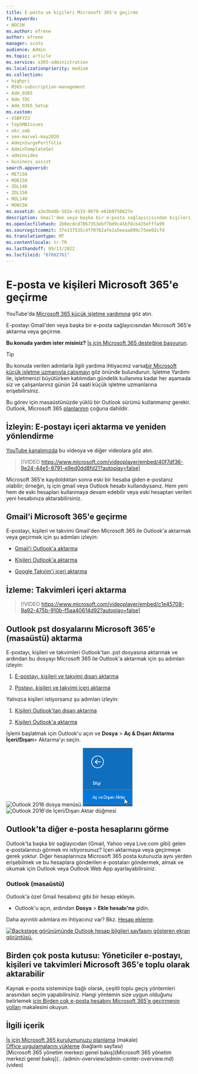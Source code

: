 ```yaml
---
title: E-posta ve kişileri Microsoft 365'e geçirme
f1.keywords:
- NOCSH
ms.author: efrene
author: efrene
manager: scotv
audience: Admin
ms.topic: article
ms.service: o365-administration
ms.localizationpriority: medium
ms.collection:
- highpri
- M365-subscription-management
- Adm_O365
- Adm_TOC
- Adm_O365_Setup
ms.custom:
- VSBFY23
- TopSMBIssues
- okr_smb
- seo-marvel-may2020
- AdminSurgePortfolio
- AdminTemplateSet
- adminvideo
- business_assist
search.appverid:
- MET150
- MOE150
- ZOL140
- ZOL150
- MOL140
- MOW150
ms.assetid: a3e3bddb-582e-4133-8670-e61b9f58627e
description: Gmail'den veya başka bir e-posta sağlayıcısından kişileri, takvimleri ve e-postaları içeri aktarmayı ve microsoft 365'e geçirmeyi öğrenin.
ms.openlocfilehash: 2b0ecdcd7867353ebf7bd9c45bf8cb435efffa99
ms.sourcegitcommit: 37e137535c4f70702afe1a5eeaa899c75ee02cfd
ms.translationtype: MT
ms.contentlocale: tr-TR
ms.lasthandoff: 09/13/2022
ms.locfileid: "67662761"
---
```

# <a name="migrate-email-and-contacts-to-microsoft-365"></a>E-posta ve kişileri Microsoft 365'e geçirme

YouTube'da [Microsoft 365 küçük işletme yardımına](https://go.microsoft.com/fwlink/?linkid=2197659) göz atın.

E-postayı Gmail'den veya başka bir e-posta sağlayıcısından Microsoft 365'e aktarma veya geçirme.
  
 **Bu konuda yardım ister misiniz?**  [İş için Microsoft 365 desteğine başvurun](../../business-video/get-help-support.md). 

> [!TIP]
> Bu konuda verilen adımlarla ilgili yardıma ihtiyacınız varsa[bir Microsoft küçük işletme uzmanıyla çalışmayı](https://go.microsoft.com/fwlink/?linkid=2186871) göz önünde bulundurun. İşletme Yardımı ile, işletmenizi büyütürken katılımdan gündelik kullanıma kadar her aşamada siz ve çalışanlarınız günün 24 saati küçük işletme uzmanlarına erişebilirsiniz.
  
Bu görev için masaüstünüzde yüklü bir Outlook sürümü kullanmanız gerekir. Outlook, Microsoft 365 [planlarının](https://go.microsoft.com/fwlink/p/?LinkId=723731) çoğuna dahildir.
  
## <a name="watch-import-and-redirect-email"></a>İzleyin: E-postayı içeri aktarma ve yeniden yönlendirme

[YouTube kanalımızda](https://go.microsoft.com/fwlink/?linkid=2197916) bu videoya ve diğer videolara göz atın.

> [!VIDEO https://www.microsoft.com/videoplayer/embed/40f7df36-9e24-44e5-8791-e9ed0dd8fd21?autoplay=false]

Microsoft 365'e kaydoldıktan sonra eski bir hesaba giden e-postanız olabilir; örneğin, iş için gmail veya Outlook hesabı kullandıysanız. Hem yeni hem de eski hesapları kullanmaya devam edebilir veya eski hesaptan verileri yeni hesabınıza aktarabilirsiniz.

## <a name="migrate-gmail-to-microsoft-365"></a>Gmail'i Microsoft 365'e geçirme

E-postayı, kişileri ve takvimi Gmail'den Microsoft 365 ile Outlook'a aktarmak veya geçirmek için şu adımları izleyin:
  
- [Gmail'i Outlook'a aktarma](https://support.microsoft.com/office/20fdb8f2-fed8-4b14-baf0-bf04b9c44bf7)
    
- [Kişileri Outlook'a aktarma](https://support.microsoft.com/office/bb796340-b58a-46c1-90c7-b549b8f3c5f8)
    
- [Google Takvim'i içeri aktarma](https://support.microsoft.com/office/098ed60c-936b-41fb-83d6-7e3786437330)

## <a name="watch-import-calendars"></a>İzleme: Takvimleri içeri aktarma
    
> [!VIDEO https://www.microsoft.com/videoplayer/embed/c1e45708-9a92-475b-910b-f5aa40614d92?autoplay=false]
  
## <a name="import-outlook-pst-files-to-microsoft-365-desktop"></a>Outlook pst dosyalarını Microsoft 365'e (masaüstü) aktarma

E-postayı, kişileri ve takvimleri Outlook'tan .pst dosyasına aktarmak ve ardından bu dosyayı Microsoft 365 ile Outlook'a aktarmak için şu adımları izleyin:
  
1. [E-postayı, kişileri ve takvimi dışarı aktarma](https://support.microsoft.com/office/14252b52-3075-4e9b-be4e-ff9ef1068f91)
    
2. [Postayı, kişileri ve takvimi içeri aktarma](https://support.microsoft.com/office/431a8e9a-f99f-4d5f-ae48-ded54b3440ac)
    
Yalnızca kişileri istiyorsanız şu adımları izleyin:
  
1. [Kişileri Outlook'tan dışarı aktarma](https://support.microsoft.com/office/10f09abd-643c-4495-bb80-543714eca73f)
    
2. [Kişileri Outlook'a aktarma](https://support.microsoft.com/office/bb796340-b58a-46c1-90c7-b549b8f3c5f8)
    
İşlemi başlatmak için Outlook'u açın ve **Dosya** \> **Aç &amp; Dışarı Aktarma** **İçeri/Dışarı**\> Aktarma'yı seçin.
  
![Outlook 2016 dosya menüsü.](../../media/2f1c39a5-177e-4052-9dd8-90c0d140be2c.png)![Outlook 2016'de Dışarı Aktar komutunu açma &amp;](../../media/eecab6df-c372-45b1-8a8a-2f6d7af0dd68.png)![Outlook 2016'de İçeri/Dışarı Aktar düğmesi](../../media/ed90ae47-20db-4be1-b0c0-826008432c6e.png)
  
## <a name="see-other-email-accounts-in-outlook"></a>Outlook'ta diğer e-posta hesaplarını görme

Outlook'ta başka bir sağlayıcıdan (Gmail, Yahoo veya Live.com gibi) gelen e-postalarınızı görmek mi istiyorsunuz? İçeri aktarmaya veya geçirmeye gerek yoktur. Diğer hesaplarınıza Microsoft 365 posta kutunuzla aynı yerden erişebilmek ve bu hesaplara gönderilen e-postaları göndermek, almak ve okumak için Outlook veya Outlook Web App ayarlayabilirsiniz.
  
### <a name="outlook-desktop"></a>Outlook (masaüstü)

Outlook'a özel Gmail hesabınız gibi bir hesap ekleyin.
  
- Outlook'u açın, ardından **Dosya** \> **Ekle hesabı'na** gidin.
    
Daha ayrıntılı adımlara mı ihtiyacınız var? Bkz. [Hesap ekleme](https://support.microsoft.com/office/6e27792a-9267-4aa4-8bb6-c84ef146101b).
  
[![Backstage görünümünde Outlook hesap bilgileri sayfasını gösteren ekran görüntüsü.](../../media/6a7fa106-1077-4351-9fe2-8eb00918b40a.png)](https://support.microsoft.com/office/6e27792a-9267-4aa4-8bb6-c84ef146101b)
  
## <a name="multiple-mailboxes-admins-can-bulk-import-email-contacts-and-calendars-to-microsoft-365"></a>Birden çok posta kutusu: Yöneticiler e-postayı, kişileri ve takvimleri Microsoft 365'e toplu olarak aktarabilir

Kaynak e-posta sisteminize bağlı olarak, çeşitli toplu geçiş yöntemleri arasından seçim yapabilirsiniz. Hangi yöntemin size uygun olduğunu belirlemek [için Birden çok e-posta hesabını Microsoft 365'e geçirmenin yolları](/Exchange/mailbox-migration/mailbox-migration) makalesini okuyun.

## <a name="related-content"></a>İlgili içerik

[İş için Microsoft 365 kurulumunuzu planlama](plan-your-setup.md) (makale)\
[Office uygulamalarını yükleme](install-applications.md) (bağlantı sayfası)\
[Microsoft 365 yönetim merkezi genel bakış](Microsoft 365 yönetim merkezi genel bakış](.. /admin-overview/admin-center-overview.md) (video)